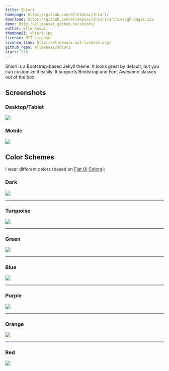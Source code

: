 ```yaml
---
title: Shiori
homepage: https://github.com/ellekasai/shiori/
download: https://github.com/ellekasai/shiori/archive/gh-pages.zip
demo: http://ellekasai.github.io/shiori/
author: Elle Kasai
thumbnail: shiori.jpg
license: MIT License
license_link: http://ellekasai.mit-license.org/
github_repo: ellekasai/shiori
stars: 276
---
```


Shiori is a Bootstrap-based Jekyll theme. It looks great by default,
but you can customize it easily. It supports Bootstrap and Font Awesome
classes out of the box.

## Screenshots

### Desktop/Tablet

![](http://cl.ly/image/3a2M1D3E3b3d/screenshot%202014-08-30%20at%206.51.34%20PM.png)

### Mobile

![](http://cl.ly/image/3n432P3S161z/screenshot%202014-09-01%20at%2011.20.52%20AM.png)

## Color Schemes

I wear different colors (based on [Flat UI
Colors](http://flatuicolors.com/)):

### Dark

![](http://cl.ly/image/3d3T3b3E0b45/screenshot%202014-08-30%20at%206.48.56%20PM.png)

---

### Turquoise

![](http://cl.ly/image/1s1k3m1E3n37/screenshot%202014-08-30%20at%206.49.02%20PM.png)

---

### Green

![](http://cl.ly/image/0G0G3u392I11/screenshot%202014-08-30%20at%206.49.08%20PM.png)

---

### Blue

![](http://cl.ly/image/1V1C0n2U0c1s/screenshot%202014-08-30%20at%206.49.14%20PM.png)

---

### Purple

![](http://cl.ly/image/1V283M0f1K08/screenshot%202014-08-30%20at%206.49.19%20PM.png)

---

### Orange

![](http://cl.ly/image/2d2k010J3z3g/screenshot%202014-08-30%20at%206.49.24%20PM.png)

---

### Red

![](http://cl.ly/image/10080E2G3c1e/screenshot%202014-08-30%20at%206.49.31%20PM.png)
